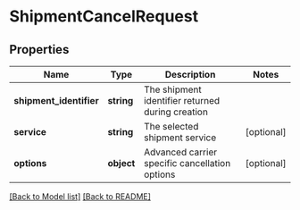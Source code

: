 # ShipmentCancelRequest

## Properties
Name | Type | Description | Notes
------------ | ------------- | ------------- | -------------
**shipment_identifier** | **string** | The shipment identifier returned during creation | 
**service** | **string** | The selected shipment service | [optional] 
**options** | **object** | Advanced carrier specific cancellation options | [optional] 

[[Back to Model list]](../../README.md#documentation-for-models) [[Back to README]](../../README.md)

